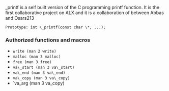 \_printf is a self built version of the C programming printf function. It is the first collaborative project on ALX and it is a collaboration of between Abbas and Osars213

`Prototype: int \_printf(const char \*, ...);`

### **Authorized functions and macros**

- `write (man 2 write)`
- `malloc (man 3 malloc)`
- `free (man 3 free)`
- `va\_start (man 3 va\_start)`
- `va\_end (man 3 va\_end)`
- `va\_copy (man 3 va\_copy)`
- `va\_arg (man 3 va\_copy)
